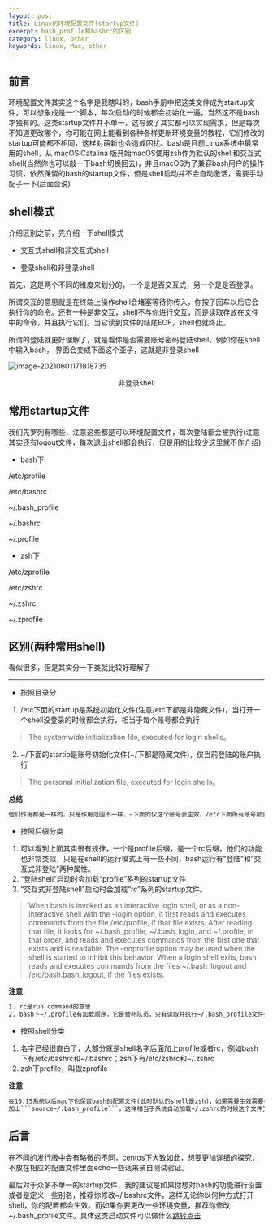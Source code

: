 ```yaml
---
layout: post
title: Linux的环境配置文件(startup文件)
excerpt: bash_profile和bashrc的区别
category: linux, other
keywords: linux, Mac, other
---
```


## 前言

环境配置文件其实这个名字是我瞎叫的，bash手册中把这类文件成为startup文件，可以想象成是一个脚本，每次启动的时候都会初始化一遍，当然这不是bash才独有的。这类startup文件并不单一，这导致了其实都可以实现需求，但是每次不知道更改哪个，你可能在网上能看到各种各样更新环境变量的教程，它们修改的startup可能都不相同，这样对萌新也会造成困扰。bash是目前Linux系统中最常用的shell，从 macOS Catalina 版开始macOS使用zsh作为默认的shell和交互式shell(当然你也可以敲一下bash切换回去)，并且macOS为了兼容bash用户的操作习惯，依然保留的bash的startup文件，但是shell启动并不会自动激活，需要手动配子一下(后面会说)



## shell模式

介绍区别之前，先介绍一下shell模式

- 交互式shell和非交互式shell

- 登录shell和非登录shell

首先，这是两个不同的维度来划分的，一个是是否交互式，另一个是是否登录。

所谓交互的意思就是在终端上操作shell会堵塞等待你传入，你按了回车以后它会执行你的命令。还有一种是非交互，shell不与你进行交互，而是读取存放在文件中的命令，并且执行它们。当它读到文件的结尾EOF，shell也就终止。

所谓的登陆就更好理解了，就是看你是否需要账号密码登陆shell，例如你在shell中输入bash， 界面会变成下面这个亚子，这就是非登录shell

![image-20210601171818735](https://mypicgogo.oss-cn-hangzhou.aliyuncs.com/tuchuang20210601171818.png)

<center>非登录shell</center>



## 常用startup文件

我们先罗列有哪些，注意这些都是可以环境配置文件，每次登陆都会被执行(注意其实还有logout文件，每次退出shell都会执行，但是用的比较少这里就不作介绍)

- bash下

/etc/profile

/etc/bashrc

~/.bash_profile

~/.bashrc

~/.profile

- zsh下

/etc/zprofile

/etc/zshrc

~/.zshrc

~/.zprofile

## 区别(两种常用shell)

看似很多，但是其实分一下类就比较好理解了

---

- 按照目录分

1. /etc下面的startup是系统初始化文件(注意/etc下都是非隐藏文件)，当打开一个shell没登录的时候都会执行，相当于每个账号都会执行

> The systemwide initialization file, executed for login shells。

2. ~/下面的startip是账号初始化文件(~/下都是隐藏文件)，仅当前登陆的账户执行

> The personal initialization file, executed for login shells。

**总结**

```tex
他们作用都是一样的，只是作用范围不一样，~下面的仅这个账号会生效，/etc下面所有账号都会生效，用于设置所有用户共同的配置。
```



- 按照后缀分类

1. 可以看到上面其实很有规律，一个是profile后缀，是一个rc后缀，他们的功能也非常类似，只是在shell的运行模式上有一些不同，bash运行有“登陆”和“交互式非登陆”两种属性。
2. “登陆shell”启动时会加载“profile”系列的startup文件
3. “交互式非登陆shell”启动时会加载“rc”系列的startup文件。

> When bash is invoked as an interactive login shell, or as a non-interactive shell with the –login option, it first reads and executes commands from the file /etc/profile, if that file exists. After reading that file, it looks for ~/.bash_profile, ~/.bash_login, and ~/.profile, in that order, and reads and executes commands from the first one that exists and is readable. The –noprofile option may be used when the shell is started to inhibit this behavior.
> When a login shell exits, bash reads and executes commands from the files ~/.bash_logout and /etc/bash.bash_logout, if the files exists.

**注意**

```tex
1. rc是run command的意思
2. bash下~/.profile有加载顺序，它是替补队员，只有读取并执行~/.bash_profile文件失败才会读取并执行~/.profile文件
```

- 按照shell分类

1. 名字已经很直白了，大部分就是shell名字后面加上profile或者rc，例如bash下有/etc/bashrc和~/.bashrc；zsh下有/etc/zshrc和~/.zshrc
2. zsh下profile，叫做zprofile

**注意**

```markdown
在10.15系统以后mac下也保留bash的配置文件(此时默认的shell是zsh)，如果需要生效需要在~/.zshrc</br>
加上```source~/.bash_profile```，这样相当于系统自动加载~/.zshrc的时候这个文件又去触发加载.bash_profile
```



## 后言

在不同的发行版中会有略微的不同，centos下大致如此，想要更加详细的探究，不放在相应的配置文件里面echo一些话来亲自测试验证。

最后对于众多不单一的startup文件，我的建议是如果你想对bash的功能进行设置或者是定义一些别名，推荐你修改~/.bashrc文件，这样无论你以何种方式打开shell，你的配置都会生效。而如果你要更改一些环境变量，推荐你修改~/.bash_profile文件。具体这类启动文件可以做什么[跳转点击](https://www.someget.cn/other,%20linux/2020/06/02/linux_evnFile)
